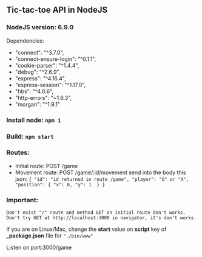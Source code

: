 ## Tic-tac-toe API in NodeJS

### NodeJS version: 6.9.0

Dependencies:
- "connect": "^3.7.0",
- "connect-ensure-login": "^0.1.1",
- "cookie-parser": "^1.4.4",
- "debug": "^2.6.9",
- "express": "^4.16.4",
- "express-session": "^1.17.0",
- "hbs": "^4.0.6",
- "http-errors": "~1.6.3",
- "morgan": "^1.9.1"

### Install node: ```npm i```

### Build: ```npm start```

### Routes: 
- Initial route: POST /game
- Movement route: POST /game/:id/movement send into the body this json: ```{
	"id": "id returned in route /game",
	"player": "O" or "X",
	"position": {
		"x": 0,
		"y": 1 
	}
}```

### Important:
    Don't exist "/" route and method GET on initial route don't works. Don't try GET at http://localhost:3000 in navigator, it's don't works.

If you are on Linux/Mac, change the **start** value on **script** key of **_package.json** file for ```"./bin/www"```

Listen on port:3000/game
